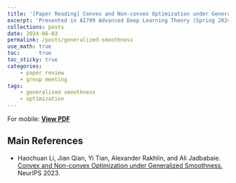 ```yaml
---
title: '[Paper Reading] Convex and Non-convex Optimization under Generalized Smoothness'
excerpt: 'Presented in AI709 Advanced Deep Learning Theory (Spring 2024)'
collections: posts
date: 2024-06-03
permalink: /posts/generalized-smoothness
use_math: true
toc:      true
toc_sticky: true
categories:
    - paper review
    - group meeting
tags:
    - generalized smoothness
    - optimization
---
```


<!-- markdownlint-disable MD033 -->
<object data="/files/courseworks/AI709presentation-HanseulCho-GeneralizedSmoothness.pdf" width="960" height="540" type='application/pdf'></object>
For mobile: [**View PDF**](/files/courseworks/AI709presentation-HanseulCho-GeneralizedSmoothness.pdf)

## Main References

* Haochuan Li, Jian Qian, Yi Tian, Alexander Rakhlin, and Ali Jadbabaie. [Convex and Non-convex Optimization under Generalized Smoothness.](https://openreview.net/forum?id=8aunGrXdkl) NeurIPS 2023.

